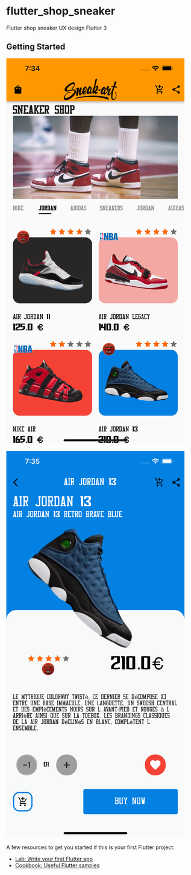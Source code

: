 # flutter_shop_sneaker

Flutter shop sneaker
UX design Flutter 3

## Getting Started

![](./app/assets/images/screen_1.png)

![](./app/assets/images/screen_2.png)

A few resources to get you started if this is your first Flutter project:

- [Lab: Write your first Flutter app](https://docs.flutter.dev/get-started/codelab)
- [Cookbook: Useful Flutter samples](https://docs.flutter.dev/cookbook)
